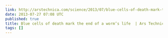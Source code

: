 ```yaml
---
link: http://arstechnica.com/science/2013/07/blue-cells-of-death-mark-the-end-of-a-worms-life/
date: 2013-07-27 07:08 UTC
published: true
title: Blue cells of death mark the end of a worm’s life  | Ars Technica
tags: []
---
```



